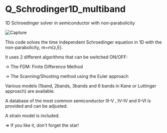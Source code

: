 # Q_Schrodinger1D_multiband
1D Schroedinger solver in semiconductor with non-parabolicity


![Capture](https://user-images.githubusercontent.com/35040499/143848817-08e5c486-6687-4d39-a308-f3821c685ef5.PNG)


This code solves the time independent Schroedinger equation in 1D with the non-parabolicity, m=m(z,E).

It uses 2 different algorithms that can be switched ON/OFF:

-> The FDM: Finite Difference Method

-> The Scanning/Shooting method using the Euler approach

Various models (1band, 2bands, 3bands and 6 bands in Kane or Luttinger approach) are available. 

A database of the most common semiconductor III-V , IV-IV and II-VI is provided and can be adjusted.

A strain model is included.


=> If you like it, don't forget the star!
